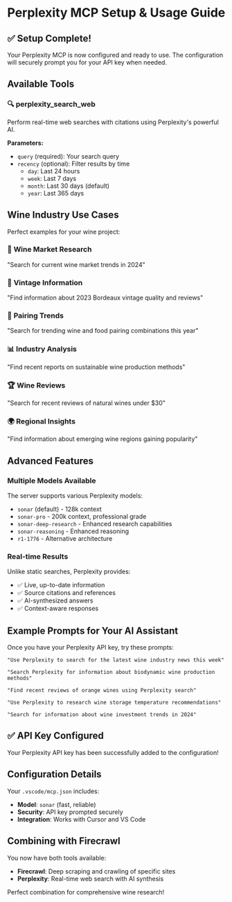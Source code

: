 # Perplexity MCP Setup & Usage Guide

## ✅ Setup Complete!

Your Perplexity MCP is now configured and ready to use. The configuration will securely prompt you for your API key when needed.

## Available Tools

### 🔍 **perplexity_search_web**
Perform real-time web searches with citations using Perplexity's powerful AI.

**Parameters:**
- `query` (required): Your search query
- `recency` (optional): Filter results by time
  - `day`: Last 24 hours
  - `week`: Last 7 days  
  - `month`: Last 30 days (default)
  - `year`: Last 365 days

## Wine Industry Use Cases

Perfect examples for your wine project:

### 🍷 **Wine Market Research**
"Search for current wine market trends in 2024"

### 🍾 **Vintage Information**
"Find information about 2023 Bordeaux vintage quality and reviews"

### 🥂 **Pairing Trends**
"Search for trending wine and food pairing combinations this year"

### 📊 **Industry Analysis**
"Find recent reports on sustainable wine production methods"

### 🏆 **Wine Reviews**
"Search for recent reviews of natural wines under $30"

### 🌍 **Regional Insights**
"Find information about emerging wine regions gaining popularity"

## Advanced Features

### **Multiple Models Available**
The server supports various Perplexity models:
- `sonar` (default) - 128k context
- `sonar-pro` - 200k context, professional grade
- `sonar-deep-research` - Enhanced research capabilities
- `sonar-reasoning` - Enhanced reasoning
- `r1-1776` - Alternative architecture

### **Real-time Results**
Unlike static searches, Perplexity provides:
- ✅ Live, up-to-date information
- ✅ Source citations and references
- ✅ AI-synthesized answers
- ✅ Context-aware responses

## Example Prompts for Your AI Assistant

Once you have your Perplexity API key, try these prompts:

```
"Use Perplexity to search for the latest wine industry news this week"

"Search Perplexity for information about biodynamic wine production methods"

"Find recent reviews of orange wines using Perplexity search"

"Use Perplexity to research wine storage temperature recommendations"

"Search for information about wine investment trends in 2024"
```

## ✅ API Key Configured

Your Perplexity API key has been successfully added to the configuration!

## Configuration Details

Your `.vscode/mcp.json` includes:
- **Model**: `sonar` (fast, reliable)
- **Security**: API key prompted securely
- **Integration**: Works with Cursor and VS Code

## Combining with Firecrawl

You now have both tools available:
- **Firecrawl**: Deep scraping and crawling of specific sites
- **Perplexity**: Real-time web search with AI synthesis

Perfect combination for comprehensive wine research! 